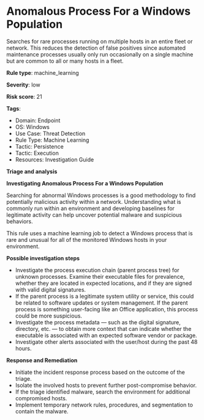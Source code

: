 # Anomalous Process For a Windows Population

Searches for rare processes running on multiple hosts in an entire fleet or network. This reduces the detection of false positives since automated maintenance processes usually only run occasionally on a single machine but are common to all or many hosts in a fleet.

**Rule type**: machine_learning

**Severity**: low

**Risk score**: 21

**Tags**:

- Domain: Endpoint
- OS: Windows
- Use Case: Threat Detection
- Rule Type: Machine Learning
- Tactic: Persistence
- Tactic: Execution
- Resources: Investigation Guide

**Triage and analysis**

**Investigating Anomalous Process For a Windows Population**

Searching for abnormal Windows processes is a good methodology to find potentially malicious activity within a network. Understanding what is commonly run within an environment and developing baselines for legitimate activity can help uncover potential malware and suspicious behaviors.

This rule uses a machine learning job to detect a Windows process that is rare and unusual for all of the monitored Windows hosts in your environment.

**Possible investigation steps**

- Investigate the process execution chain (parent process tree) for unknown processes. Examine their executable files for prevalence, whether they are located in expected locations, and if they are signed with valid digital signatures.
- If the parent process is a legitimate system utility or service, this could be related to software updates or system management. If the parent process is something user-facing like an Office application, this process could be more suspicious.
- Investigate the process metadata — such as the digital signature, directory, etc. — to obtain more context that can indicate whether the executable is associated with an expected software vendor or package.
- Investigate other alerts associated with the user/host during the past 48 hours.

**Response and Remediation**

- Initiate the incident response process based on the outcome of the triage.
- Isolate the involved hosts to prevent further post-compromise behavior.
- If the triage identified malware, search the environment for additional compromised hosts.
- Implement temporary network rules, procedures, and segmentation to contain the malware.